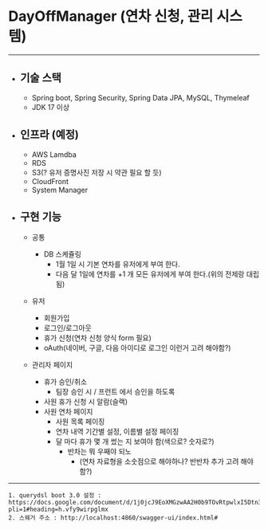 # DayOffManager (연차 신청, 관리 시스템)
------------------ --

- ## 기술 스택 
    - Spring boot, Spring Security, Spring Data JPA, MySQL, Thymeleaf
    - JDK 17 이상 

- ## 인프라 (예정)
    - AWS Lamdba 
    - RDS
    - S3(? 유저 증명사진 저장 시 약관 필요 할 듯)
    - CloudFront
    - System Manager

- ## 구현 기능
    - 공통
      - DB 스케쥴링
        - 1월 1일 시 기본 연차를 유저에게 부여 한다.
        - 다음 달 1일에 연차를 +1 개 모든 유저에게 부여 한다.(위의 전제랑 대립 됨)
    
    - 유저 
      - 회원가입
      - 로그인/로그아웃
      - 휴가 신청(연차 신청 양식 form 필요)
      - oAuth(네이버, 구글, 다음 아이디로 로그인 이런거 고려 해야함?)
      
    - 관리자 페이지
      - 휴가 승인/취소
        - 팀장 승인 시 / 프런트 에서 승인을 하도록
      - 사원 휴가 신청 시 알람(슬랙)
      - 사원 연차 페이지
        - 사원 목록 페이징
        - 연차 내역 기간별 설정, 이름별 설정 페이징
        - 달 마다 휴가 몇 개 썼는 지 보여야 함(색으로? 숫자로?)
          - 반차는 뭐 우째야 되노 
            - (연차 자료형을 소숫점으로 해야하나? 반반차 추가 고려 해야함?) 

-- -- 
```
1. querydsl boot 3.0 설정 : https://docs.google.com/document/d/1j0jcJ9EoXMGzwAA2H0b9TOvRtpwlxI5Dtn3sRtuXQas/edit?pli=1#heading=h.vfy9wirpglmx
2. 스웨거 주소 : http://localhost:4860/swagger-ui/index.html#